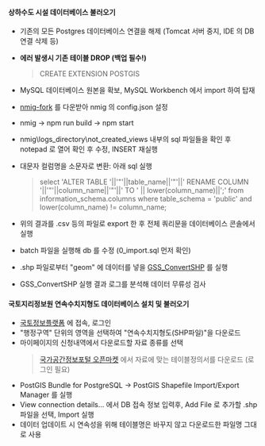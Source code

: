 #### 상하수도 시설 데이터베이스 불러오기

- 기존의 모든 Postgres 데이터베이스 연결을 해제 (Tomcat 서버 중지, IDE 의 DB 연결 삭제 등)

- **에러 발생시 기존 테이블 DROP (백업 필수!)**
   > CREATE EXTENSION POSTGIS 

- MySQL 데이터베이스 원본을 확보, MySQL Workbench 에서 import 하여 탑재
- [nmig-fork](https://github.com/helloelliote/nmig.git) 를 다운받아 nmig 의 config.json 설정
- nmig -> npm run build -> npm start
- nmig\logs_directory\not_created_views 내부의 sql 파일들을 확인 후 notepad 로 열어 확인 후 수정, INSERT 재실행
- 대문자 컬럼명을 소문자로 변환: 아래 sql 실행
   > select 'ALTER TABLE '||'"'||table_name||'"'||' RENAME COLUMN '||'"'||column_name||'"'||' TO ' || lower(column_name)||';' from information_schema.columns where table_schema = 'public' and lower(column_name) != column_name;
- 위의 결과를 .csv 등의 파일로 export 한 후 전체 쿼리문을 데이터베이스 콘솔에서 실행
- batch 파일을 실행해 db 를 수정 (0_import.sql 먼저 확인)
- .shp 파일로부터 "geom" 에 데이터를 넣을 [GSS_ConvertSHP](https://github.com/helloelliote/shp-backup.git) 를 실행
- GSS_ConvertSHP 실행 결과 로그를 분석해 데이터 무류성 검사

#### 국토지리정보원 연속수치지형도 데이터베이스 설치 및 불러오기

- [국토정보플랫폼](http://map.ngii.go.kr/ms/map/NlipMap.do#none) 에 접속, 로그인
- "행정구역" 단위의 영역을 선택하여 "연속수치지형도(SHP파일)"을 다운로드
- 마이페이지의 신청내역에서 다운로드할 자료 종류를 선택
   > [국가공간정보포털 오픈마켓](http://data.nsdi.go.kr/organization/b801ddfc-7c8b-4a99-98b0-a2efd66be94e?res_format=PDF) 에서 자료에 맞는 테이블정의서를 다운로드 (로그인 필요)                                
- PostGIS Bundle for PostgreSQL -> PostGIS Shapefile Import/Export Manager 를 실행
- View connection details... 에서 DB 접속 정보 입력후, Add File 로 추가할 .shp 파일을 선택, Import 실행
- 데이터 업데이트 시 연속성을 위해 테이블명은 바꾸지 않고 다운로드한 파일명 그대로 사용
